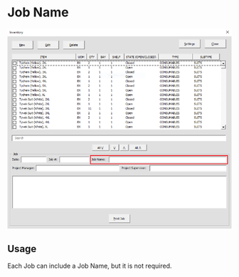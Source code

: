 # Job Name

![Alt text](/images/image26.png "Job Name")

## Usage

Each Job can include a Job Name, but it is not required.
